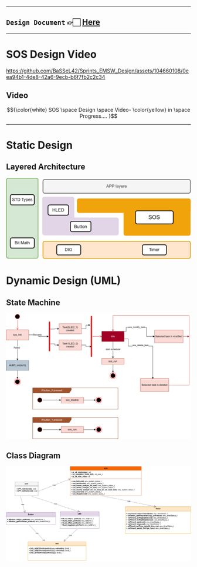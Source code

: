 
---
## `Design Document` 👉🏻 [Here](./SOS.pdf)
---

# SOS Design Video

https://github.com/BaSSeL42/Sprints_EMSW_Design/assets/104660108/0eea94b1-4de8-42a6-9ecb-b6f7fb2c2c34


## Video
$${\color{white} SOS \space Design \space Video- \color{yellow} in \space Progress.... }$$

---

# Static Design
## Layered Architecture
![alt text](./UML%20and%20Flowcharts/SOS_Layered.png)

# Dynamic Design (UML)
## State Machine
![alt text](./UML%20and%20Flowcharts/state_machine%20(1).jpg)

## Class Diagram
![alt text](./UML%20and%20Flowcharts/SOS_CLASS_DIAGRAM.jpg)

